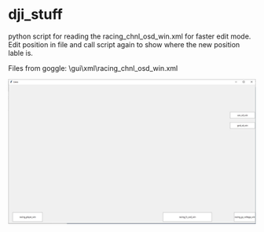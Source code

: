 # dji_stuff
python script for reading the racing_chnl_osd_win.xml for faster edit mode. Edit position in file and call script again to show where the new position lable is.

Files from goggle: \gui\xml\racing_chnl_osd_win.xml

<img src="show_xml/test.JPG"/>




